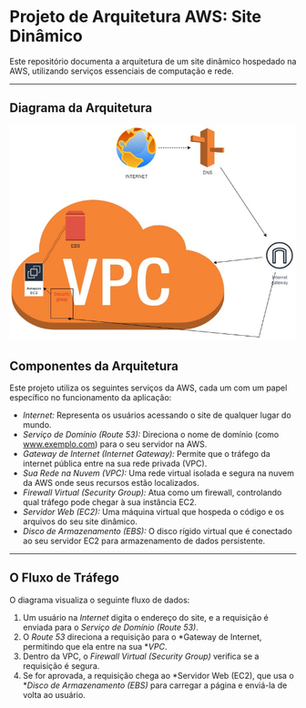 # Projeto de Arquitetura AWS: Site Dinâmico

Este repositório documenta a arquitetura de um site dinâmico hospedado na AWS, utilizando serviços essenciais de computação e rede.

---

## Diagrama da Arquitetura

![Diagrama da Arquitetura do Site Dinâmico](Diagrama_DIO.jpeg)

## Componentes da Arquitetura

Este projeto utiliza os seguintes serviços da AWS, cada um com um papel específico no funcionamento da aplicação:

- *Internet:* Representa os usuários acessando o site de qualquer lugar do mundo.
- *Serviço de Domínio (Route 53):* Direciona o nome de domínio (como www.exemplo.com) para o seu servidor na AWS.
- *Gateway de Internet (Internet Gateway):* Permite que o tráfego da internet pública entre na sua rede privada (VPC).
- *Sua Rede na Nuvem (VPC):* Uma rede virtual isolada e segura na nuvem da AWS onde seus recursos estão localizados.
- *Firewall Virtual (Security Group):* Atua como um firewall, controlando qual tráfego pode chegar à sua instância EC2.
- *Servidor Web (EC2):* Uma máquina virtual que hospeda o código e os arquivos do seu site dinâmico.
- *Disco de Armazenamento (EBS):* O disco rígido virtual que é conectado ao seu servidor EC2 para armazenamento de dados persistente.

---

## O Fluxo de Tráfego

O diagrama visualiza o seguinte fluxo de dados:

1.  Um usuário na *Internet* digita o endereço do site, e a requisição é enviada para o *Serviço de Domínio (Route 53)*.
2.  O *Route 53* direciona a requisição para o *Gateway de Internet, permitindo que ela entre na sua **VPC*.
3.  Dentro da VPC, o *Firewall Virtual (Security Group)* verifica se a requisição é segura.
4.  Se for aprovada, a requisição chega ao *Servidor Web (EC2), que usa o **Disco de Armazenamento (EBS)* para carregar a página e enviá-la de volta ao usuário.
   
